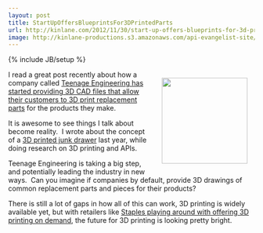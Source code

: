 ```yaml
---
layout: post
title: StartUpOffersBlueprintsFor3DPrintedParts
url: http://kinlane.com/2012/11/30/start-up-offers-blueprints-for-3d-printed-parts/
image: http://kinlane-productions.s3.amazonaws.com/api-evangelist-site/blog/3d-printing-teenage-engineering.png
---
```

{% include JB/setup %}
<p><img style="padding: 15px;" src="https://s3.amazonaws.com/kinlane-productions/3D-Printing/3d-printing-teenage-engineering.png" alt="" width="175" align="right" /></p>
<p>I read a great post recently about how a company called <a href="http://www.engineering.com/3DPrinting/3DPrintingArticles/ArticleID/4979/Start-Up-Offers-Blueprints-For-3D-Printed-Parts.aspx">Teenage Engineering has started providing 3D CAD files that allow their customers to 3D print replacement parts</a> for the products they make.</p>
<p>It is awesome to see things I talk about become reality. &nbsp;I wrote about the concept of a <a href="http://www.kinlane.com/2011/08/01/my-3d-printed-junk-drawer/">3D printed junk drawer</a> last year, while doing research on 3D printing and APIs.</p>
<p>Teenage Engineering is taking a big step, and potentially leading the industry in new ways. &nbsp;Can you imagine if companies by default, provide 3D drawings of common replacement parts and pieces for their products?</p>
<p>There is still a lot of gaps in how all of this can work, 3D printing is widely available yet, but with retailers like <a href="http://www.tomshardware.com/news/staples-3d-print-mcor-iris,19447.html">Staples playing around with offering 3D printing on demand</a>, the future for 3D printing is looking pretty bright.</p>